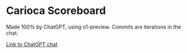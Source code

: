 # Carioca Scoreboard

Made 100% by ChatGPT, using o1-preview. Commits are iterations in the chat.

[Link to ChatGPT chat](https://chatgpt.com/share/66e49bb0-537c-800d-a8cd-049802a93848)
